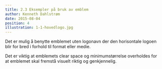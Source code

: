 ```yaml
---
title: 2.3 Eksempler på bruk av emblem
author: Kenneth Dahlstrøm
date: 2015-08-04
position: 4
illustration: 1-1-hovedlogo.jpg
---
```


Det er mulig å benytte emblemet uten logonavn der den horisontale logoen blir for bred i forhold til format eller medie.

Det er viktig at emblemets clear space og minimumstørrelse overholdes for at emblemet skal fremstå visuelt riktig og genkjennelig.
